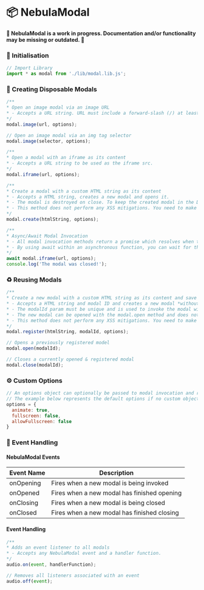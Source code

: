 # :package: NebulaModal

**:construction: NebulaModal is a work in progress. Documentation and/or functionality may be missing or outdated. :construction:**

### :open_book: Initialisation

```javascript
// Import Library
import * as modal from './lib/modal.lib.js';
```

### :wrench: Creating Disposable Modals

```javascript
/**
* Open an image modal via an image URL
* - Accepts a URL string. URL must include a forward-slash (/) at least once in the path name.
*/
modal.image(url, options);

// Open an image modal via an img tag selector
modal.image(selector, options);

/**
* Open a modal with an iframe as its content
* - Accepts a URL string to be used as the iframe src.
*/
modal.iframe(url, options);

/**
* Create a modal with a custom HTML string as its content
* - Accepts a HTML string, creates a new modal and opens it.
* - The modal is destroyed on close. To keep the created modal in the DOM for reuse the modal.register method can be used.
* - This method does not perform any XSS mitigations. You need to make those security considerations yourself!
*/
modal.create(htmlString, options);

/**
* Async/Await Modal Invocation
* - All modal invocation methods return a promise which resolves when the modal is closed.
* - By using await within an asynchronous function, you can wait for the invoked modal to close before continuing execution.
*/
await modal.iframe(url, options);
console.log('The modal was closed!');
```

### :recycle: Reusing Modals

```javascript
/**
* Create a new modal with a custom HTML string as its content and save it to the DOM for later use
* - Accepts a HTML string and modal ID and creates a new modal *without* opening it.
* - The modalId param must be unique and is used to invoke the modal with modal.open at a later time.
* - The new modal can be opened with the modal.open method and does not get destroyed on close.
* - This method does not perform any XSS mitigations. You need to make those security considerations yourself!
*/
modal.register(htmlString, modalId, options);

// Opens a previously registered model
modal.open(modalId);

// Closes a currently opened & registered modal
modal.close(modalId);
```

### :gear: Custom Options

```javascript
// An options object can optionally be passed to modal invocation and registration methods to specify custom behaviours
// The example below represents the default options if no custom object properties are passed to the invocation method
options = {
  animate: true,
  fullscreen: false,
  allowFullscreen: false
}
```

### :tada: Event Handling

#### NebulaModal Events

| Event Name | Description |
| ---------- | ----------- |
| onOpening  | Fires when a new modal is being invoked |
| onOpened   | Fires when a new modal has finished opening |
| onClosing  | Fires when a new modal is being closed |
| onClosed   | Fires when a new modal has finished closing |

#### Event Handling

```javascript
/**
* Adds an event listener to all modals
* - Accepts any NebulaModal event and a handler function.
*/
audio.on(event, handlerFunction);

// Removes all listeners associated with an event
audio.off(event);
```
